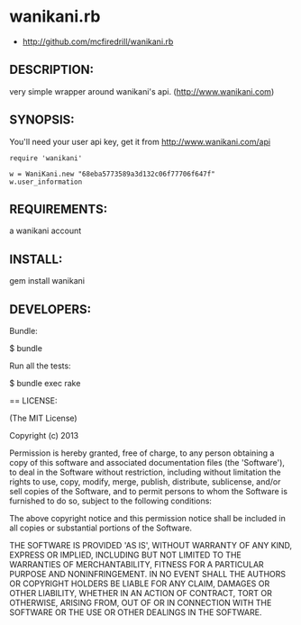 # wanikani.rb

* http://github.com/mcfiredrill/wanikani.rb

## DESCRIPTION:

very simple wrapper around wanikani's api. (http://www.wanikani.com)

## SYNOPSIS:

You'll need your user api key, get it from http://www.wanikani.com/api

```
require 'wanikani'

w = WaniKani.new "68eba5773589a3d132c06f77706f647f"
w.user_information
```

## REQUIREMENTS: 
a wanikani account

## INSTALL:

gem install wanikani

## DEVELOPERS:

Bundle:

$ bundle

Run all the tests:

$ bundle exec rake


== LICENSE:

(The MIT License)

Copyright (c) 2013

Permission is hereby granted, free of charge, to any person obtaining
a copy of this software and associated documentation files (the
'Software'), to deal in the Software without restriction, including
without limitation the rights to use, copy, modify, merge, publish,
distribute, sublicense, and/or sell copies of the Software, and to
permit persons to whom the Software is furnished to do so, subject to
the following conditions:

The above copyright notice and this permission notice shall be
included in all copies or substantial portions of the Software.

THE SOFTWARE IS PROVIDED 'AS IS', WITHOUT WARRANTY OF ANY KIND,
EXPRESS OR IMPLIED, INCLUDING BUT NOT LIMITED TO THE WARRANTIES OF
MERCHANTABILITY, FITNESS FOR A PARTICULAR PURPOSE AND NONINFRINGEMENT.
IN NO EVENT SHALL THE AUTHORS OR COPYRIGHT HOLDERS BE LIABLE FOR ANY
CLAIM, DAMAGES OR OTHER LIABILITY, WHETHER IN AN ACTION OF CONTRACT,
TORT OR OTHERWISE, ARISING FROM, OUT OF OR IN CONNECTION WITH THE
SOFTWARE OR THE USE OR OTHER DEALINGS IN THE SOFTWARE.
